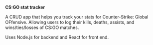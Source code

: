 **CS:GO stat tracker**

A CRUD app that helps you track your stats for Counter-Strike: Global OFfensive.  Allowing users to log their kills, deaths, assists, and wins/ties/losses of CS:GO matches.

Uses Node.js for backend and React for front end.
